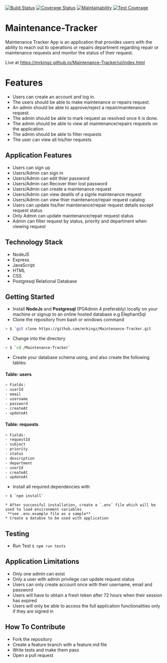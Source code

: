 [![Build Status](https://travis-ci.org/mrkingz/Maintenance-Tracker.svg?branch=feature)](https://travis-ci.org/mrkingz/Maintenance-Tracker)
[![Coverage Status](https://coveralls.io/repos/github/mrkingz/Maintenance-Tracker/badge.svg?branch=feature)](https://coveralls.io/github/mrkingz/Maintenance-Tracker?branch=feature)
[![Maintainability](https://api.codeclimate.com/v1/badges/d9cead78664ad2731767/maintainability)](https://codeclimate.com/github/mrkingz/Maintenance-Tracker/maintainability)
[![Test Coverage](https://api.codeclimate.com/v1/badges/d9cead78664ad2731767/test_coverage)](https://codeclimate.com/github/mrkingz/Maintenance-Tracker/test_coverage)

# Maintenance-Tracker
Maintenance Tracker App is an application that provides users with the ability to reach out to
operations or repairs department regarding repair or maintenance requests and monitor the
status of their request.

Live at https://mrkingz.github.io/Maintenance-Tracker/ui/index.html

# Features
- Users can create an account and log in.
- The users should be able to make maintenance or repairs request.
- An admin should be able to approve/reject a repair/maintenance request.
- The admin should be able to mark request as resolved once it is done.
- The admin should be able to view all maintenance/repairs requests on the application
- The admin should be able to filter requests
- The user can view all his/her requests

## Application Features
- Users can sign up
- Users/Admin can sign in
- Users/Admin can edit thier password
- Users/Admin can Recover their lost password
- Users/Admin can create a maintenance request
- Users/Admin can view deatils of a signle maintenance request
- Users/Admin can view thier maintenance/repair request catalog
- Users can update his/her maintenance/repair request details except request status
- Only Admin can update maintenance/repair request status 
- Admin can filter request by status, priority and department when viewing request


## Technology Stack
* NodeJS
* Express
* JavaScript
* HTML
* CSS
* Postgresql Relational Database

## Getting Started
* Install **NodeJs** and **Postgresql** (PGAdmin 4 preferably) locally on your machine or signup to an online hosted database e.g ElephantSql
* Clone the repository from bash or windows command
```sh
> $ `git clone https://github.com/mrkingz/Maintenance-Tracker.git
```

* Change into the directory
```sh
> $ `cd /Maintenance-Tracker`

```
* Create your database schema using, and also create the following tables:
 #### Table: users
 ```sh
 > Fields:
 - userId
 - email
 - username
 - password
 - createAt
 - updateAt
 ```
 #### Table: requests
 ```sh
 > Fields:
 - requestId
 - subject
 - priority
 - status
 - description
 - department
 - userId
 - createAt
 - updateAt
 ```
 
* Install all required dependencies with
```sh
> $ `npm install`
```

```
* After successful installation, create a `.env` file which will be used to load environment variables 
 **see .env.example file as a sample**
* Create a databse to be used with application
```

## Testing
* Run Test `$ npm run tests`

## Application Limitations
* Only one admin can exist
* Only a user with admin privilege can update request status
* Users can only create account once with their username, email and password
* Users will have to obtain a fresh token after 72 hours when their session has expired
* Users will only be able to access the full application functionalities only if they are signed in

## How To Contribute
* Fork the repository
* Create a feature branch with a feature.md file
* Write tests and make them pass
* Open a pull request
